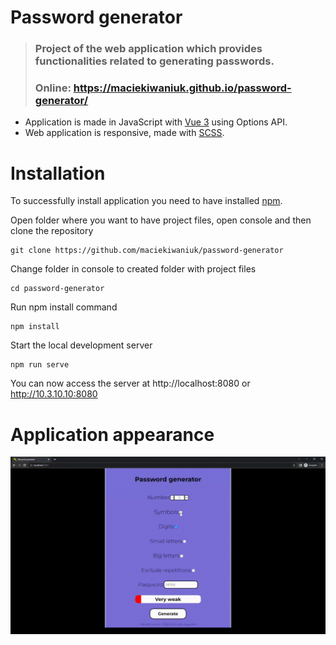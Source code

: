 # Password generator

> ### Project of the web application which provides functionalities related to generating passwords.
> ###
> ### Online: https://maciekiwaniuk.github.io/password-generator/

- Application is made in JavaScript with [Vue 3](https://vuejs.org/) using Options API.
- Web application is responsive, made with [SCSS](https://sass-lang.com/documentation/syntax).

# Installation

To successfully install application you need to have installed [npm](https://docs.npmjs.com/cli/v7/commands/npm-install).

Open folder where you want to have project files, open console and then clone the repository

    git clone https://github.com/maciekiwaniuk/password-generator
	
Change folder in console to created folder with project files

	cd password-generator
	
Run npm install command

	npm install
	
Start the local development server

    npm run serve

You can now access the server at http://localhost:8080 or http://10.3.10.10:8080

# Application appearance

![](https://github.com/maciekiwaniuk/password-generator/raw/main/src/assets/readme_appearance.gif)


    